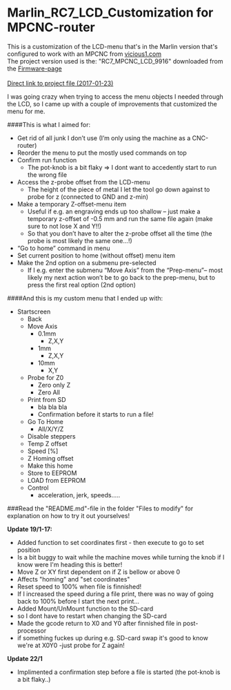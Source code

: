 # Marlin_RC7_LCD_Customization for MPCNC-router
This is a customization of the LCD-menu that's in the Marlin version that's configured to work with an MPCNC from [vicious1.com](http://www.vicious1.com/)<br>
The project version used is the: "RC7_MPCNC_LCD_9916" downloaded from the [Firmware-page](http://www.vicious1.com/marlin-firmware/)<br><br>
[Direct link to project file (2017-01-23)](https://github.com/klalle/Marlin_RC7_LCD_Customization/tree/master/Origial%20files%20from%20Vicious/RC7_MPCNC_LCD_9916.zip)

I was going crazy when trying to access the menu objects I needed through the LCD, so I came up with a couple of improvements that customized the menu for me.

####This is what I aimed for:<br>
* Get rid of all junk I don’t use (I’m only using the machine as a CNC-router)
* Reorder the menu to put the mostly used commands on top
* Confirm run function
  * The pot-knob is a bit flaky => I dont want to accedently start to run the wrong file 
* Access the z-probe offset from the LCD-menu
  * The height of the piece of metal I let the tool go down against to probe for z (connected to GND and z-min)
* Make a temporary Z-offset-menu item
  * Useful if e.g. an engraving ends up too shallow – just make a temporary z-offset of -0.5 mm and run the same file again (make sure to not lose X and Y!!)
  * So that you don’t have to alter the z-probe offset all the time (the probe is most likely the same one...!)
* “Go to home” command in menu
* Set current position to home (without offset) menu item
* Make the 2nd option on a submenu pre-selected
  * If I e.g. enter the submenu “Move Axis” from the “Prep-menu”– most likely my next action won’t be to go back to the prep-menu, but to press the first real option (2nd option) 

####And this is my custom menu that I ended up with: <br>
* Startscreen
  * Back
  * Move Axis
    * 0.1mm 
      * Z,X,Y
    * 1mm 
      * Z,X,Y
    * 10mm 
      * X,Y
  * Probe for Z0
    * Zero only Z
    * Zero All
  * Print from SD
    * bla bla bla 
    * Confirmation before it starts to run a file!
  * Go To Home
    * All/X/Y/Z
  * Disable steppers
  * Temp Z offset
  * Speed [%]
  * Z Homing offset 
  * Make this home
  * Store to EEPROM
  * LOAD from EEPROM
  * Control
    * acceleration, jerk, speeds.....

###Read the "README.md"-file in the folder "Files to modify" for explanation on how to try it out yourselves!

<b>Update 19/1-17:</b>
* Added function to set coordinates first - then execute to go to set position
 * Is a bit buggy to wait while the machine moves while turning the knob if I know were I'm heading this is better!
* Move Z or XY first dependent on if Z is bellow or above 0 
 * Affects "homing" and "set coordinates"
* Reset speed to 100% when file is finnished!
 * If I increased the speed during a file print, there was no way of going back to 100% before I start the next print...
* Added Mount/UnMount function to the SD-card 
 * so I dont have to restart when changing the SD-card
* Made the gcode return to X0 and Y0 after finnished file in post-processor 
 * if something fuckes up during e.g. SD-card swap it's good to know we're at X0Y0 -just probe for Z again! 
 
<b> Update 22/1 </b>
* Implimented a confirmation step before a file is started (the pot-knob is a bit flaky..)
